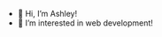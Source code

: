 - 👋 Hi, I’m Ashley!
- 👀 I’m interested in web development!

<!---
ashleyb42/ashleyb42 is a ✨ special ✨ repository because its `README.md` (this file) appears on your GitHub profile.
You can click the Preview link to take a look at your changes.
--->
